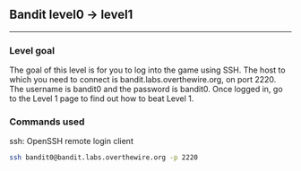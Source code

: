 ## Bandit level0 -> level1
---
### Level goal

The goal of this level is for you to log into the game using SSH. The host to which you need to connect is bandit.labs.overthewire.org, on port 2220. The username is bandit0 and the password is bandit0. Once logged in, go to the Level 1 page to find out how to beat Level 1.

### Commands used

ssh: OpenSSH remote login client

```bash
ssh bandit0@bandit.labs.overthewire.org -p 2220
